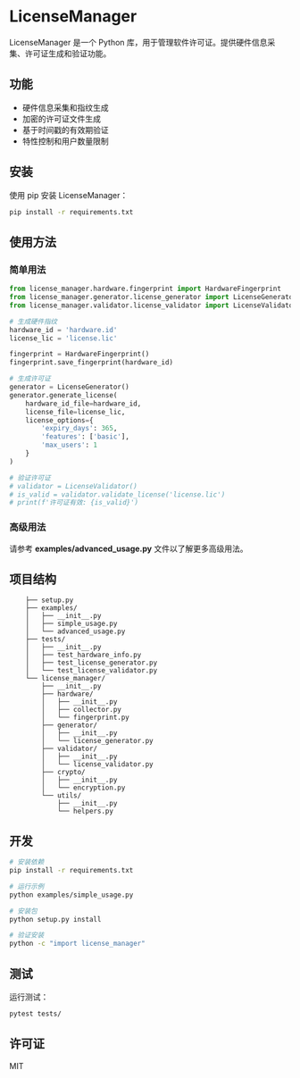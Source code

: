 # LicenseManager

LicenseManager 是一个 Python 库，用于管理软件许可证。提供硬件信息采集、许可证生成和验证功能。

## 功能

- 硬件信息采集和指纹生成
- 加密的许可证文件生成
- 基于时间戳的有效期验证
- 特性控制和用户数量限制

## 安装

使用 pip 安装 LicenseManager：

```bash
pip install -r requirements.txt
```

## 使用方法

### 简单用法

```python
from license_manager.hardware.fingerprint import HardwareFingerprint
from license_manager.generator.license_generator import LicenseGenerator
from license_manager.validator.license_validator import LicenseValidator

# 生成硬件指纹
hardware_id = 'hardware.id'
license_lic = 'license.lic'

fingerprint = HardwareFingerprint()
fingerprint.save_fingerprint(hardware_id)

# 生成许可证
generator = LicenseGenerator()
generator.generate_license(
    hardware_id_file=hardware_id,
    license_file=license_lic,
    license_options={
        'expiry_days': 365,
        'features': ['basic'],
        'max_users': 1
    }
)

# 验证许可证
# validator = LicenseValidator()
# is_valid = validator.validate_license('license.lic')
# print(f'许可证有效: {is_valid}')
```

### 高级用法

请参考 **examples/advanced_usage.py** 文件以了解更多高级用法。

## 项目结构

```plaintext
    ├── setup.py
    ├── examples/
    │   ├── __init__.py
    │   ├── simple_usage.py
    │   └── advanced_usage.py
    ├── tests/
    │   ├── __init__.py
    │   ├── test_hardware_info.py
    │   ├── test_license_generator.py
    │   └── test_license_validator.py
    └── license_manager/
        ├── __init__.py
        ├── hardware/
        │   ├── __init__.py
        │   ├── collector.py
        │   └── fingerprint.py
        ├── generator/
        │   ├── __init__.py
        │   └── license_generator.py
        ├── validator/
        │   ├── __init__.py
        │   └── license_validator.py
        ├── crypto/
        │   ├── __init__.py
        │   └── encryption.py
        └── utils/
            ├── __init__.py
            └── helpers.py
```
## 开发

```bash
# 安装依赖
pip install -r requirements.txt

# 运行示例
python examples/simple_usage.py

# 安装包
python setup.py install

# 验证安装
python -c "import license_manager"
```

## 测试

运行测试：

```bash
pytest tests/
```

## 许可证

MIT
